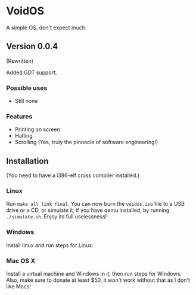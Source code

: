 # VoidOS
A simple OS, don't expect much.
## Version 0.0.4
(Rewritten)

Added GDT support.

### Possible uses
* Still none
### Features
* Printing on screen
* Halting
* Scrolling (Yes, truly the pinnacle of software engineering!)

## Installation
(You need to have a i386-elf cross compiler installed.)

### Linux
Run `make all link final`. You can now burn the `voidos.iso` file to a USB drive or a CD, or simulate it, if you have qemu installed, by running `./simulate.sh`. Enjoy its full uselessness!

### Windows
Install linux and run steps for Linux.

### Mac OS X
Install a virtual machine and Windows in it, then run steps for Windows. Also, make sure to donate at least $50, it won't work without that as I don't like Macs!
